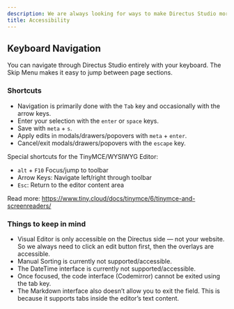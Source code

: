 ```yaml
---
description: We are always looking for ways to make Directus Studio more accessible. Here are some of the methods we currently support.
title: Accessibility
---
```



## Keyboard Navigation

You can navigate through Directus Studio entirely with your keyboard. The Skip Menu makes it easy to jump between page sections.

### Shortcuts

- Navigation is primarily done with the `Tab` key and occasionally with the arrow keys.
- Enter your selection with the `enter` or `space` keys.
- Save with `meta` + `s`.
- Apply edits in modals/drawers/popovers with `meta` + `enter`.
- Cancel/exit modals/drawers/popovers with the `escape` key.

Special shortcuts for the TinyMCE/WYSIWYG Editor:

- `alt` + `F10` Focus/jump to toolbar
- Arrow Keys: Navigate left/right through toolbar
- `Esc`: Return to the editor content area

Read more: https://www.tiny.cloud/docs/tinymce/6/tinymce-and-screenreaders/

### Things to keep in mind

- Visual Editor is only accessible on the Directus side — not your website. So we always need to click an edit button first, then the
  overlays are accessible.
- Manual Sorting is currently not supported/accessible.
- The DateTime interface is currently not supported/accessible.
- Once focused, the code interface (Codemirror) cannot be exited using the tab key.
- The Markdown interface also doesn’t allow you to exit the field. This is because it supports tabs inside the editor’s
  text content.
